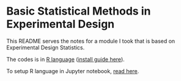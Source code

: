 # Basic Statistical Methods in Experimental Design

This README serves the notes for a module I took that is based on Experimental Design Statistics.

The codes is in [R language](https://en.wikipedia.org/wiki/R_(programming_language)) ([install guide here](https://courses.edx.org/courses/UTAustinX/UT.7.01x/3T2014/56c5437b88fa43cf828bff5371c6a924/)).

To setup R language in Jupyter notebook, [read here](https://developers.refinitiv.com/en/article-catalog/article/setup-jupyter-notebook-r).
